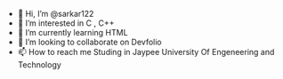- 👋 Hi, I’m @sarkar122
- 👀 I’m interested in C , C++
- 🌱 I’m currently learning HTML
- 💞️ I’m looking to collaborate on Devfolio
- 📫 How to reach me Studing in Jaypee University Of Engeneering and Technology

<!---
sarkar122/sarkar122 is a ✨ special ✨ repository because its `README.md` (this file) appears on your GitHub profile.
You can click the Preview link to take a look at your changes.
--->
